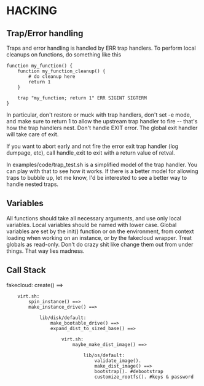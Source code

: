 HACKING
=======

Trap/Error handling
-------------------

Traps and error handling is handled by ERR trap handlers.
To perform local cleanups on functions, do something like this

    function my_function() {
        function my_function_cleanup() {
            # do cleanup here
            return 1
        }

        trap "my_function; return 1" ERR SIGINT SIGTERM
    }

In particular, don't restore or muck with trap handlers, don't set -e
mode, and make sure to return 1 to allow the upstream trap handler to
fire -- that's how the trap handlers nest.  Don't handle EXIT error.
The global exit handler will take care of exit.

If you want to abort early and not fire the error exit trap handler
(log dumpage, etc), call handle_exit <retval> to exit with a return
value of retval.

In examples/code/trap_test.sh is a simplified model of the trap
handler.  You can play with that to see how it works.  If there is a
better model for allowing traps to bubble up, let me know, I'd be
interested to see a better way to handle nested traps.

Variables
---------

All functions should take all necessary arguments, and use only local
variables.  Local variables should be named with lower case.  Global
variables are set by the init() function or on the environment, from
context loading when working on an instance, or by the fakecloud
wrapper.  Treat globals as read-only.  Don't do crazy shit like change
them out from under things.  That way lies madness.


Call Stack
-----------
fakecloud:
    create() ==>

        virt.sh:
            spin_instance() ==>
            make_instance_drive() ==>

                lib/disk/default:
                    make_bootable_drive() ==>
                    expand_dist_to_sized_base() ==>

                        virt.sh:
                            maybe_make_dist_image() ==>

                                lib/os/default:
                                    validate_image().
                                    make_dist_image() ==>
                                    bootstrap(). #debootstrap
                                    customize_rootfs(). #keys & password

